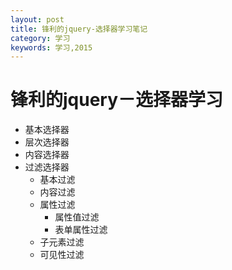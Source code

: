 ```yaml
---
layout: post
title: 锋利的jquery-选择器学习笔记
category: 学习
keywords: 学习,2015
---
```



# 锋利的jquery－选择器学习

+ 基本选择器
+ 层次选择器
+ 内容选择器
+ 过滤选择器
  + 基本过滤
  + 内容过滤
  + 属性过滤
    + 属性值过滤
    + 表单属性过滤
  + 子元素过滤
  + 可见性过滤
